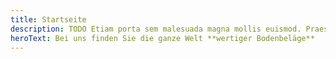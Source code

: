 ```yaml
---
title: Startseite
description: TODO Etiam porta sem malesuada magna mollis euismod. Praesent commodo cursus magna, vel scelerisque nisl consectetur et.
heroText: Bei uns finden Sie die ganze Welt **wertiger Bodenbeläge**
---
```

